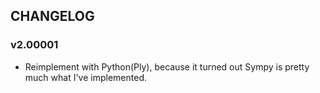 ## CHANGELOG

### v2.00001

* Reimplement with Python(Ply), because it turned out Sympy is pretty much what I've implemented.
